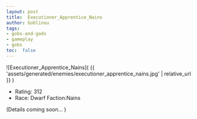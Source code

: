 ```yaml
---
layout: post
title:  Executioner_Apprentice_Nains
author: Goblinou
tags:
- gobs-and-gods
- gameplay
- gobs
toc:  false
---
```


![Executioner_Apprentice_Nains]( {{ 'assets/generated/enemies/executioner_apprentice_nains.jpg' | relative_url }} )
- Rating: 312
- Race: Dwarf  Faction:Nains

(Details coming soon... )